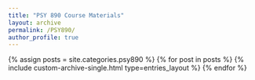 ```yaml
---
title: "PSY 890 Course Materials"
layout: archive
permalink: /PSY890/
author_profile: true
---
```



{% assign posts = site.categories.psy890 %}
{% for post in posts %}
  {% include custom-archive-single.html type=entries_layout %}
{% endfor %}